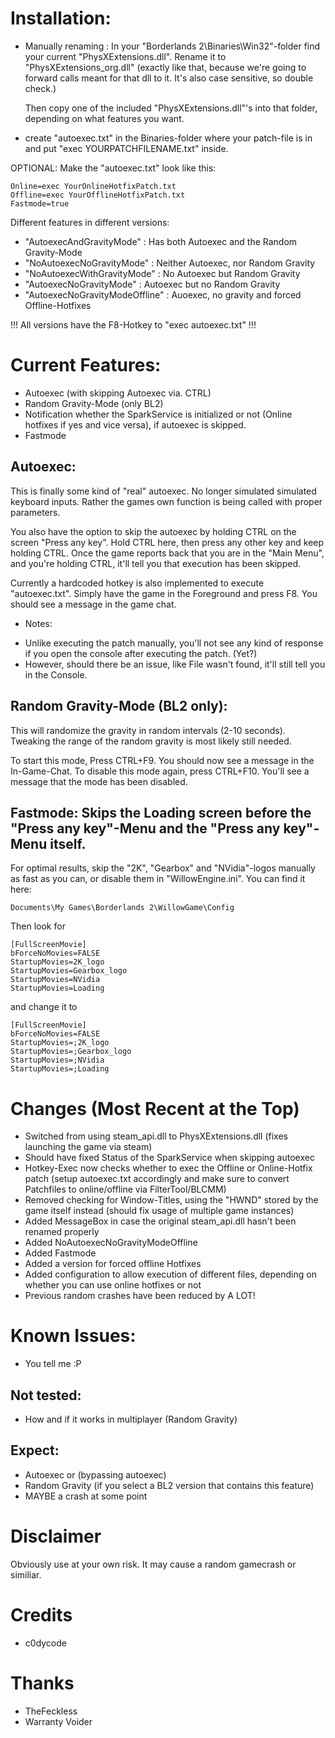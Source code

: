 # Installation:
- Manually renaming :
    In your "Borderlands 2\Binaries\Win32"-folder find your current "PhysXExtensions.dll".
    Rename it to "PhysXExtensions_org.dll" (exactly like that, because we're going to forward calls meant for that dll to it. It's also case sensitive, so double check.) 
    
    Then copy one of the included "PhysXExtensions.dll"'s into that folder, depending on what features you want.

- create "autoexec.txt" in the Binaries-folder where your patch-file is in and put "exec YOURPATCHFILENAME.txt" inside.

OPTIONAL:
Make the "autoexec.txt" look like this:
```
Online=exec YourOnlineHotfixPatch.txt
Offline=exec YourOfflineHotfixPatch.txt
Fastmode=true
```


Different features in different versions:

- "AutoexecAndGravityMode"       : Has both Autoexec and the Random Gravity-Mode
- "NoAutoexecNoGravityMode"      : Neither Autoexec, nor Random Gravity
- "NoAutoexecWithGravityMode"    : No Autoexec but Random Gravity
- "AutoexecNoGravityMode"        : Autoexec but no Random Gravity
- "AutoexecNoGravityModeOffline" : Auoexec, no gravity and forced Offline-Hotfixes

!!! All versions have the F8-Hotkey to "exec autoexec.txt" !!!

# Current Features:
- Autoexec (with skipping Autoexec via. CTRL)
- Random Gravity-Mode (only BL2)
- Notification whether the SparkService is initialized or not (Online hotfixes if yes and vice versa), if autoexec is skipped.
- Fastmode

## Autoexec:
This is finally some kind of "real" autoexec. No longer simulated simulated keyboard inputs. Rather the games own function is being called with proper parameters.

You also have the option to skip the autoexec by holding CTRL on the screen "Press any key".
Hold CTRL here, then press any other key and keep holding CTRL. Once the game reports back that you are in the "Main Menu", and you're holding CTRL, it'll tell you that execution has been skipped.

Currently a hardcoded hotkey is also implemented to execute "autoexec.txt". Simply have the game in the Foreground and press F8. You should see a message in the game chat.

* Notes:
- Unlike executing the patch manually, you'll not see any kind of response if you open the console after executing the patch. (Yet?)
- However, should there be an issue, like File wasn't found, it'll still tell you in the Console.

## Random Gravity-Mode (BL2 only):
This will randomize the gravity in random intervals (2-10 seconds).
Tweaking the range of the random gravity is most likely still needed.

To start this mode, Press CTRL+F9. You should now see a message in the In-Game-Chat.
To disable this mode again, press CTRL+F10. You'll see a message that the mode has been disabled.

## Fastmode: Skips the Loading screen before the "Press any key"-Menu and the "Press any key"-Menu itself.
For optimal results, skip the "2K", "Gearbox" and "NVidia"-logos manually as fast as you can, or disable them in "WillowEngine.ini".
You can find it here:
```
Documents\My Games\Borderlands 2\WillowGame\Config
```

Then look for
```
[FullScreenMovie]
bForceNoMovies=FALSE
StartupMovies=2K_logo
StartupMovies=Gearbox_logo
StartupMovies=NVidia
StartupMovies=Loading
```

and change it to

```
[FullScreenMovie]
bForceNoMovies=FALSE
StartupMovies=;2K_logo
StartupMovies=;Gearbox_logo
StartupMovies=;NVidia
StartupMovies=;Loading
```

# Changes (Most Recent at the Top)
- Switched from using steam_api.dll to PhysXExtensions.dll (fixes launching the game via steam)
- Should have fixed Status of the SparkService when skipping autoexec
- Hotkey-Exec now checks whether to exec the Offline or Online-Hotfix patch (setup autoexec.txt accordingly and make sure to convert Patchfiles to online/offline via FilterTool/BLCMM)
- Removed checking for Window-Titles, using the "HWND" stored by the game itself instead (should fix usage of multiple game instances)
- Added MessageBox in case the original steam_api.dll hasn't been renamed properly
- Added NoAutoexecNoGravityModeOffline
- Added Fastmode
- Added a version for forced offline Hotfixes
- Added configuration to allow execution of different files, depending on whether you can use online hotfixes or not
- Previous random crashes have been reduced by A LOT!
 
# Known Issues:
- You tell me :P

## Not tested:
- How and if it works in multiplayer (Random Gravity)

## Expect:
- Autoexec or (bypassing autoexec)
- Random Gravity (if you select a BL2 version that contains this feature)
- MAYBE a crash at some point

# Disclaimer
Obviously use at your own risk. It may cause a random gamecrash or similiar.

# Credits
- c0dycode

# Thanks
- TheFeckless
- Warranty Voider
